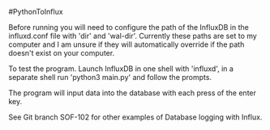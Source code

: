 #PythonToInflux

Before running you will need to configure the path of the InfluxDB in the
influxd.conf file with 'dir' and 'wal-dir'. Currently these paths are set to my
computer and I am unsure if they will automatically override if the path doesn't
exist on your computer.

To test the program. Launch InfluxDB in one shell with 'influxd', in a separate shell
run 'python3 main.py' and follow the prompts.

The program will input data into the database with each press of the enter key.

See Git branch SOF-102 for other examples of Database logging with Influx.

